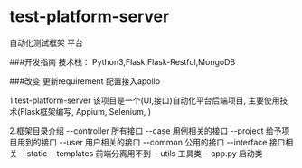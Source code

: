 # test-platform-server
自动化测试框架 平台

###开发指南
技术栈： Python3,Flask,Flask-Restful,MongoDB


###改变
更新requirement
配置接入apollo


1.test-platform-server
该项目是一个(UI,接口)自动化平台后端项目, 主要使用技术(Flask框架编写, Appium, Selenium, )

2.框架目录介绍
--controller 所有接口
--case 用例相关的接口
--project 给予项目用到的接口
--user 用户相关的接口
--common 公用的接口
--interface 接口相关
--static
--templates 前端分离用不到
--utils     工具类
--app.py    启动类
